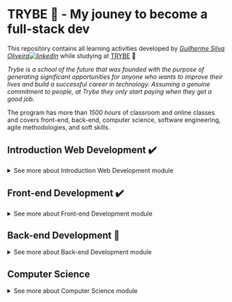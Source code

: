 # TRYBE :rocket: - My jouney to become a full-stack dev

This repository contains all learning activities developed by *[Guilherme Silva Oliveira![linkedIn](https://user-images.githubusercontent.com/64224044/92247653-e5267380-ee9d-11ea-995b-bbaede677424.png)](https://www.linkedin.com/in/guilhermesilva-oliveira/)*  while studying at [TRYBE](https://www.betrybe.com/) :rocket:

*Trybe is a school of the future that was founded with the purpose of generating significant opportunities for anyone who wants to improve their lives and build a successful career in technology. Assuming a genuine commitment to people, at Trybe they only start paying when they get a good job.*

The program has more than *1500 hours* of classroom and online classes and covers front-end, back-end, computer science, software engineering, agile methodologies, and soft skills.

<!-- MODULO 1 - INTRODUÇÃO -->
## Introduction Web Development :heavy_check_mark:
<details>
  <summary>See more about Introduction Web Development module</summary><br>
  <!-- BLOCK 1 -->
  <details>
  <summary>Block 1: Unix, Bash and Shell Script</summary><br>

  > - [x] 1-3: *Setup*
  > - [x] 1-3: *Fundamentals of Web Development*
  > - [x] 1-3: *Introduction - Unix & Shell*
  > - [x] 1-3: *Unix & Bash - Part 1*
  > - [x] 1-4: *Unix & Bash - Part 2*
  > - [x] 1-5: *Shell Script*

  </details>
  <!-- BLOCK 2 -->
  <details>
  <summary>Block 2: Git, GitHub and Internet</summary><br>

  > - [x] 2-1: *Git & GitHub - What it is and what it is for*
  > - [x] 2-2: *Git & GitHub - Understanding the commands*
  > - [x] 2-3: *Internet - Understanding how it works*

  </details>
  <!-- BLOCK 3 -->
  <details>
  <summary>Block 3: Introduction to HTML and CSS</summary><br>

  > - [x] 3-1: *Introduction - HTML & CSS*
  > - [x] 3-1: *HTML & CSS - Page structures*
  > - [x] 3-2: *HTML & CSS - Getting Started with CSS*
  > - [x] 3-3: *HTML & CSS - Selectors and positioning*
  > - [x] 3-4: *Semantic HTML*
  > - [x] *[Project - HTML & CSS](https://gui-alucard.github.io/Block03-Project-HTML-CSS/project-html-css/)*

  </details>
  <!-- BLOCK 4 -->
  <details>
  <summary>Block 4: Introduction - JavaScript</summary><br>

  > - [x] 4-1: *Introduction - JavaScript*4-1: *JavaScript - Getting Started*
  > - [x] 4-2: *JavaScript - Array and For Loop*
  > - [x] 4-3: *JavaScript - Programming Logic and Algorithms*
  > - [x] 4-4: *Objects and functions*

  </details>

  <!-- BLOCK 5 -->
  <details>
  <summary>Block 5: Introduction - JavaScript - Projects</summary><br>

  > - [x] 5-1: *JavaScript - DOM and selectors*
  > - [x] 5-2: *JavaScript - Working with elements*
  > - [x] 5-3: *JavaScript - Events*
  > - [x] 5-4: *JavaScript - Web Storage*
  > - [x] 5-5: *Introduction - JavaScript - Projects*
  > - [x] *[Project - Meme Generator](https://gui-alucard.github.io/Block05-Project-Meme-Generator/)*
  > - [x] *[Project - Art with Pixels](https://gui-alucard.github.io/Block05-Project-Art-with-Pixels/)*
  > - [x] *[Project - Task List](https://gui-alucard.github.io/Block05-Project-Task-List/)*
  > - [x] 5-7: *(Bonus) Project - Guess the Color*
  > - [x] 5-7: *(Bonus) Project - Mysterious Card*

  </details>

  <!-- BLOCK 6 -->
  <details>
  <summary>Block 6: Introduction - Front-end</summary><br>

  > - [x] 6-1: *Introduction - Front-end*
  > - [x] 6-1: *HTML & CSS - Forms*
  > - [x] 6-2: *JavaScript libraries and CSS frameworks*
  > - [x] 6-3: *Introduction - CSS Flexbox*
  > - [x] 6-3: *CSS Flexbox - Part 1*
  > - [x] 6-4: *CSS Flexbox - Part 2*
  > - [x] 6-5: *Responsive CSS - Mobile First*
  > - [x] *[Project - Facebook home](https://gui-alucard.github.io/Block06-Project-Facebook-home/)*

  </details>

  <!-- BLOCK 7 -->
  <details>
  <summary>Block 7: JavaScript ES6 & Unit Tests</summary><br>

  > - [x] 7-1: *JavaScript ES6 - let, const, arrow functions and template literals*
  > - [x] 7-2: *JavaScript ES6 - Objects*
  > - [x] 7-3: *JavaScript unit tests*
  > - [x] *[Project - JavaScript Unit Tests](https://github.com/Gui-Alucard/Block07-Project-JavaScript-Unit-Tests)*

  </details>

  <!-- BLOCK 8 -->
  <details>
  <summary>Block 8: JavaScript ES6</summary>

  > - [x] 8-1: *JavaScript ES6 - Higher Order Functions - forEach, find, some, every, sort*
  > - [x] 8-2: *JavaScript ES6 - Higher Order Functions - map and filter*
  > - [x] 8-3: *JavaScript ES6 - Higher Order Functions - reduce*
  > - [x] 8-4: *JavaScript ES6 - spread operator, rest parameter, destructuring and more*
  > - [x] *[Project - Zoo functions](https://github.com/Gui-Alucard/Block08-Project-Zoo-functions)*

  </details>

  <!-- BLOCK 9 -->
  <details>
  <summary>Block 9: Asynchronicity & Callbacks</summary>

  > - [x] 9-1: *Asynchronous JavaScript and Callbacks*
  > - [x] 9-2: *JavaScript Promises*
  > - [x] *[Project - Shopping Cart](https://gui-alucard.github.io/Block09-Project_Shop_cart/)*

  </details>

  <!-- BLOCK 10 -->
  <details>
  <summary>Block 10: Jest</summary>

  > - [x] 10-1: *First steps at Jest*
  > - [x] 10-2: *Jest - Asynchronous Tests*
  > - [x] 10-3: *Jest - Simulating behaviors*
  > - [x] *[Project - Asynchronous Jest and Mocking](https://github.com/Gui-Alucard/Block10-Project_Mock_Assync)*

  </details>
</details>

<!-- MODULO 2 - FRONT-END -->
## Front-end Development :heavy_check_mark:
<details>
  <summary>​See more about Front-end Development module</summary><br>
  <!-- BLOCK 11 -->
  <details>
  <summary>Block 11: Introduction - React</summary>

  > - [x] 11-1: *Introduction - React*
  > - [x] 11-1: *'Hello, world!' in React!*
  > - [x] 11-2: *React Components*
  > - [x] *[Project - Movie Cards Library](https://gui-alucard.github.io/Block11-Project_Movie_Card/)*

  </details>

  <!-- BLOCK 12 -->
  <details>
  <summary>Block 12: React</summary>

  > - [x] 12-1: *Components with status and events*
  > - [x] 12-2: *React  forms*
  > - [x] *[Project - Movie Cards Library Stateful](https://gui-alucard.github.io/Block12-Project_MovieCard_Stateful/)*

  </details>

  <!-- BLOCK 13 -->
  <details>
  <summary>Block 13: React</summary>

  > - [x] 13-1: *Components life cycle*
  > - [x] 13-2: *React Router*
  > - [x] *[Project - Movie Cards Library CRUD](https://gui-alucard.github.io/Block13-Project_MovieCard_CRUD/)*

  </details>

  <!-- BLOCK 14 -->
  <details>
  <summary>Block 14: Agile Methodologies</summary>

  > - [x] 14-1: *Agile Methodologies*
  > - [x] *[Project - Frontend Online Store](https://gui-alucard.github.io/Block14-Project-Agile/)*

  </details>

  <!-- BLOCK 15 -->
  <details>
  <summary>Block 15: Automated Tests with React Testing Library</summary>

  > - [x] 15-1: *RTL - First steps*
  > - [x] 15-2: *RTL - Mocks and Inputs*
  > - [x] 15-3: *RTL - Testing React Router*
  > - [x] *[Project - React Tests](https://github.com/Gui-Alucard/Block15-Project-RTL)*

  </details>

  <!-- BLOCK 16 -->
  <details>
  <summary>Block 16: State Management with Redux</summary>

  > - [X] 16-1: *Introduction to Redux*
  > - [X] 16-2: *React with Redux - Part 1*
  > - [X] 16-3: *React with Redux - Practice*
  > - [X] 16-4: *React with Redux - Part 2*
  > - [X] 16-5: *Synchronous tests with React-Redux*
  > - [x] *[Project - Wallet - UPLOADING]()*

  </details>

  <!-- BLOCK 17 -->
  <details>
  <summary>Block 17: Project Trivia Game</summary>

  > - [x] *[Project - Trivia Game - UPLOADING]()*

  </details>

  <!-- BLOCK 18 -->
  <details>
  <summary>Block 18: Context API and React Hooks</summary>

  > - [X] 18-1: *React Context API*
  > - [X] 18-2: *React Hooks - useState and useContext*
  > - [X] 18-3: *React Hooks - useEffect and custom Hooks*
  > - [x] *[Project - Datatable StarWars with Context API and Hooks - UPLOADING]()*

  </details>

  <!-- BLOCK 19 -->
  <details>
  <summary>Block 19: Final Front-end Project</summary>

  > - [x] *[Project - Recipe App](https://gui-alucard.github.io/app-receitas/)*

  </details>
​</details>

<!-- MODULO 3 - BACK-END -->
## Back-end Development :pushpin:
<details>
  <summary>​See more about Back-end Development module</summary>
  <!-- BLOCK 20 -->
  <details>
  <summary>Block 20: Introduction - Relational Databases</summary>

  > - [X] 20-1: *Introduction - Back-end*
  > - [X] 20-1: *Introduction - Relational databases*
  > - [X] 20-1: *SQL database*
  > - [X] 20-2: *Finding data in a database*
  > - [X] 20-3: *Filtering data specifically*
  > - [X] 20-4: *Manipulating tables*
  > - [X] 20-5: *Project - All For One*

  </details>

  <!-- BLOCK 21 -->
  <details>
  <summary>Block 21: Relational Databases</summary>

  > - [X] 21-1: *Most used functions in SQL
  > - [X] 21-2: *Uncomplicating JOINs and UNIONs*
  > - [X] 21-3: *Stored Routines & Subqueries*
  > - [X] 21-4: *Project - Vocabulary Booster*

  </details>

  <!-- BLOCK 22 -->
  <details>
  <summary>Block 22: Relational Databases</summary>

  > - [X] 22-1: *Transforming ideas into a database model*
  > - [X] 22-2: *Normalization, Normal Shapes and Dumps*
  > - [X] 22-3: *Transforming ideas into a database model - Part 2*
  > - [X] 21-4: *Project - One For All*

  </details>

  <!-- BLOCK 23 -->
  <details>
  <summary>Block 23: Introduction - NoSQL</summary>

  > - [x] 23-1: *Introduction - NoSQL*
  > - [x] 23-2: *MongoDB - Introduction*
  > - [x] 23-3: *Filter Operators*
  > - [x] 23-4: *Project - Data Flights*

  </details>

  <!-- BLOCK 24 -->
  <details>
  <summary>Block 24: Updates</summary>

  > - [x] 24-1: *Simple Updates*
  > - [x] 24-2: *Complex Updates - Arrays*
  > - [x] 24-3: *Reads & Searchs - Arrays*
  > - [x] 24-4: *Project - Commerce*

  </details>

  <!-- BLOCK 25 -->
  <details>
  <summary>Block 25: Aggregation Framework</summary>

  > - [x] 25-1: *Aggregation Framework - Part 1*
  > - [x] 25-2: *Aggregation Framework - Part 2*
  > - [x] 24-3: *Project - Aggregations*

  </details>

  <!-- BLOCK 26 -->
  <details>
  <summary>Block 26: NodeJS</summary>

  > - [x] 26-1: *What It Is - NodeJS*
  > - [x] 26-1: *NodeJS - Introduction*
  > - [x] 26-2: *NodeJS - Asynchronous Flow*
  > - [x] 26-3: *NodeJS - Architecture*
  > - [x] 26-4: *Express: HTTP with Node.js*
  > - [x] 26-5: *Practicing Express*
  > - [x] 26-6: *Software Architecture - Introduction to MVC*
  > - [x] 26-7: *Project - Crush Manager*

  </details>

  <!-- BLOCK 27 -->
  <details>
  <summary>Block 27: Software Architecture</summary>

  > - [x] 27-1: *Software Architecture - Model Layer*
  > - [x] 27-2: *Software Architecture - Controller & Service Layer*
  > - [x] 27-3: *Web Architecture - Rest & Restful*
  > - [ ] 27-4: *Project - Store Manager*

  </details>

  <!-- BLOCK 28 -->
  <details>
  <summary>Block 28: Node - JSON Web Token</summary>

  > - [ ] 28-1: *NodeJS - JWT - (JSON Web Token)*
  > - [ ] 28-2: *NodeJS - Upload files with Multer*
  > - [ ] 28-3: *Project - Cookmaster version 2 ​*

  </details>

  <!-- BLOCK 29 -->
  <details>
  <summary>Block 29: Introduction - Deploy</summary>

  > - [ ] 29-1: *Introduction - Deploy*
  > - [ ] 29-1: *Infrastructure - Deploy with Heroku*
  > - [ ] 29-2: *Deploy - Process Managers*
  > - [ ] 29-3: *Project - Stranger Things*

  </details>

  <!-- BLOCK 30 -->
  <details>
  <summary>Block 30: Project - Trybeer</summary>

    > - [ ] 30-1: *Project - Trybeer*

  </details>

  <!-- BLOCK 31 -->
  <details>
  <summary>Block 31: Architecture and Tests</summary>

  > - [ ] 31-1: *Architecture - SOLID Principles*
  > - [ ] 31-2: *ORM - Interface between application and database*
  > - [ ] 31-3: *Software Architecture - DDD*
  > - [ ] 31-4: *Good practices writing tests*
  > - [ ] 31-5: *Project - Blogs API*

  </details>

  <!-- BLOCK 32 -->
  <details>
  <summary>Block 32: Sockets</summary>

  > - [ ] 32-1: *Sockets - TCP/UDP & NET*
  > - [ ] 32-2: *Sockets - Socket.io*
  > - [ ] 32-3: *Project - Webchat*

  </details>

  <!-- BLOCK 33 -->
  <details>
  <summary>Block 33: Project - Trybeer v2</summary>

  > - [ ] 33-1: *Project - Trybeer v2*

  </details>
</details>

<!-- MODULO 4 - COMPUTER SCIENCE -->
## ​Computer Science
<details>
  <summary>See more about ​Computer Science module</summary>
  <!-- BLOCK 34 -->
  <details>
  <summary>Block 34: Introduction - Computer Science</summary>

  > - [ ] 34-1: *Introduction - Computer Science*
  > - [ ] 34-2: *Computers Architecture*
  > - [ ] 34-3: *Computers networks, tools and security*
  > - [ ] 34-4: *Project - Exploring protocols*

  </details>

  <!-- BLOCK 35 -->
  <details>
  <summary>Block 35: Python</summary>

  > - [ ] 35-1: *Learning Python*
  > - [ ] 35-2: *Tests and Exceptions*
  > - [ ] 35-3: *Data Input and Output*
  > - [ ] 35-4: *Data Scraping*
  > - [ ] 35-5: *Project - Tech news*

  </details>

  <!-- BLOCK 36 -->
  <details>
  <summary>Block 36: Object Oriented Programming</summary>

  > - [ ] 36-1: *Introduction to object oriented programming*
  > - [ ] 36-2: *Object oriented programming in practice*
  > - [ ] 36-3: *Project patterns*
  > - [ ] 36-4: *Project - Stock Reports*

  </details>

  <!-- BLOCK 37 -->
  <details>
  <summary>Block 37: Data Structure I</summary>

  > - [ ] 37-1: *Data Structure I - Arrays*
  > - [ ] 37-2: *Data Structure I - Algorithms Complexity*
  > - [ ] 37-3: *Recursion and Strategies to solve problems*
  > - [ ] 37-4: *Sorting and Searching Algorithms*
  > - [ ] 37-5: *Project - Algorithms*

  </details>

  <!-- BLOCK 38 -->
  <details>
  <summary>Block 38: Data Structure II</summary>

  > - [ ] 38-1: *Data Structure II - Hash maps & Dict*
  > - [ ] 38-2: *Data Structure II - Set*
  > - [ ] 38-3: *Project - Restaurant Orders*

  </details>

  <!-- BLOCK 39 -->
  <details>
  <summary>Block 39: Data Structure III</summary>

  > - [ ] 39-1: *Data Structure III - Stacks*
  > - [ ] 39-2: *Data Structure III - Deque*
  > - [ ] 39-3: *Data Structure III - Node and Connected Lists*
  > - [ ] 39-4: *Data Structure III - Doubly Connected Lists*
  > - [ ] 39-5: *Project - TING - Trybe Is Not Google*

  </details>
</details>
